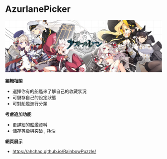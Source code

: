 # AzurlanePicker

![Alt text](/img/background.jpg)

**編輯相關**
- 選擇你有的船艦來了解自己的收藏狀況
- 可儲存自己的設定狀態
- 可對船艦進行分類

**考慮追加功能**
- 更詳細的船艦資料
- 儲存等級與突破 , 耗油

**網頁展示**
- https://ahchao.github.io/RainbowPuzzle/